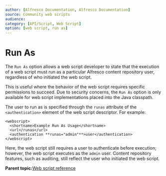 ```yaml
---
author: [Alfresco Documentation, Alfresco Documentation]
source: Community web scripts
audience: 
category: [API/Script, Web Script]
option: [web script, run as]
---
```


# Run As

The `Run As` option allows a web script developer to state that the execution of a web script must run as a particular Alfresco content repository user, regardless of who initiated the web script.

This is useful where the behavior of the web script requires specific permissions to succeed. Due to security concerns, the `Run As` option is only available for web script implementations placed into the Java classpath.

The user to run as is specified through the `runas` attribute of the `<authentication>` element of the web script descriptor. For example:

```
<webscript>
  <shortname>Example Run As Usage</shortname>
  <url>/runas</url>
  <authentication **runas="admin"**>user</authentication>
</webscript>
```

Here, the web script still requires a user to authenticate before execution; however, the web script executes as the `admin` user. Content repository features, such as auditing, still reflect the user who initiated the web script.

**Parent topic:**[Web script reference](../concepts/dev-ws-reference.md)

